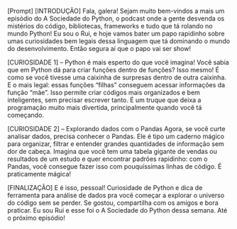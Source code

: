 [Prompt] [INTRODUÇÃO]
Fala, galera! Sejam muito bem-vindos a mais um episódio do A Sociedade do Python, o podcast onde a gente desvenda os mistérios do código, bibliotecas, frameworks e tudo que tá rolando no mundo Python! Eu sou o Rui, e hoje vamos bater um papo rapidinho sobre umas curiosidades bem legais dessa linguagem que tá dominando o mundo do desenvolvimento. Então segura aí que o papo vai ser show!

[CURIOSIDADE 1] – Python é mais esperto do que você imagina!
Você sabia que em Python dá para criar funções dentro de funções? Isso mesmo! É como se você tivesse uma caixinha de surpresas dentro de outra caixinha. E o mais legal: essas funções “filhas” conseguem acessar informações da função “mãe”. Isso permite criar códigos mais organizados e bem inteligentes, sem precisar escrever tanto. É um truque que deixa a programação muito mais divertida, principalmente quando você tá começando.

[CURIOSIDADE 2] – Explorando dados com o Pandas
Agora, se você curte analisar dados, precisa conhecer o Pandas. Ele é tipo um caderno mágico para organizar, filtrar e entender grandes quantidades de informação sem dor de cabeça. Imagina que você tem uma tabela gigante de vendas ou resultados de um estudo e quer encontrar padrões rapidinho: com o Pandas, você consegue fazer isso com pouquíssimas linhas de código. É praticamente mágica!

[FINALIZAÇÃO]
E é isso, pessoal! Curiosidade de Python e dica de ferramenta para análise de dados pra você começar a explorar o universo do código sem se perder. Se gostou, compartilha com os amigos e bora praticar. Eu sou Rui e esse foi o A Sociedade do Python dessa semana. Até o próximo episódio!